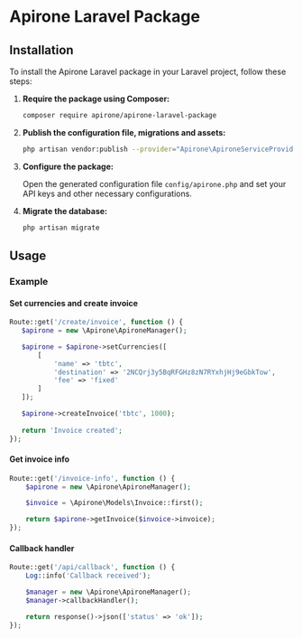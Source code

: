 # Apirone Laravel Package

## Installation

To install the Apirone Laravel package in your Laravel project, follow these steps:

1. **Require the package using Composer:**

    ```bash
    composer require apirone/apirone-laravel-package
    ```

2. **Publish the configuration file, migrations and assets:**

    ```bash
    php artisan vendor:publish --provider="Apirone\ApironeServiceProvider"
    ```

3. **Configure the package:**

   Open the generated configuration file `config/apirone.php` and set your API keys and other necessary configurations.
4. **Migrate the database:**

    ```bash
    php artisan migrate
    ```

## Usage

### Example

#### Set currencies and create invoice

```php
Route::get('/create/invoice', function () {
   $apirone = new \Apirone\ApironeManager();

   $apirone = $apirone->setCurrencies([
       [
           'name' => 'tbtc',
           'destination' => '2NCQrj3y5BqRFGHz8zN7RYxhjHj9eGbkTow',
           'fee' => 'fixed'
       ]
   ]);

   $apirone->createInvoice('tbtc', 1000);
   
   return 'Invoice created';
});
```
#### Get invoice info
```php
Route::get('/invoice-info', function () {
    $apirone = new \Apirone\ApironeManager();

    $invoice = \Apirone\Models\Invoice::first();

    return $apirone->getInvoice($invoice->invoice);
});
```

#### Callback handler
```php
Route::get('/api/callback', function () {
    Log::info('Callback received');

    $manager = new \Apirone\ApironeManager();
    $manager->callbackHandler();

    return response()->json(['status' => 'ok']);
});
```
